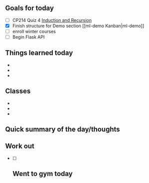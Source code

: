 ## Goals for today
- [ ] CP214 Quiz 4 [Induction and Recursion](https://mylearningspace.wlu.ca/d2l/lms/quizzing/user/quiz_summary.d2l?ou=453777&qi=156761&cfql=0)
- [x] Finish structure for Demo section [[ml-demo Kanban|ml-demo]]
- [ ] enroll winter courses
- [ ] Begin Flask API

## Things learned today
- 
- 
- 

## Classes
- 
- 
- 

## Quick summary of the day/thoughts


## Work out
- [ ] Went to gym today
	- 



